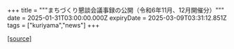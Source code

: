 +++
title = """まちづくり懇談会議事録の公開（令和6年11月、12月開催分）"""
date = 2025-01-31T03:00:00.000Z
expiryDate = 2025-03-09T03:31:12.851Z
tags = ["kuriyama","news"]
+++


[[source]](https://www.town.kuriyama.hokkaido.jp/site/matikon/30108.html)
